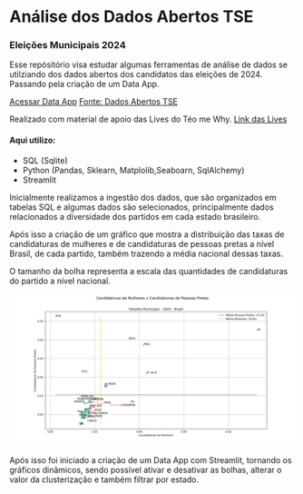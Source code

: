 # Análise dos Dados Abertos TSE

### Eleições Municipais 2024

Esse repósitório visa estudar algumas ferramentas de análise de dados se utilziando dos dados abertos dos candidatos das eleições de 2024. Passando pela criação de um Data App.

[Acessar Data App](https://candidaturas-br-2024.streamlit.app/)
[Fonte: Dados Abertos TSE](https://dadosabertos.tse.jus.br/dataset/candidatos-2024)

Realizado com material de apoio das Lives do Téo me Why.
[Link das Lives](https://www.twitch.tv/collections/hPL8gBlV7xc2BA)

#### Aqui utilizo:
* SQL (Sqlite)
* Python (Pandas, Sklearn, Matplolib,Seaboarn, SqlAlchemy)
* Streamlit 

Inicialmente realizamos a ingestão dos dados, que são organizados em tabelas SQL e algumas dados são selecionados, principalmente dados relacionados a diversidade dos partidos em cada estado brasileiro.

Após isso a criação de um gráfico que mostra a distribuição das taxas de candidaturas de mulheres e de candidaturas de pessoas pretas a nível Brasil, de cada partido, também trazendo a média nacional dessas taxas.

O tamanho da bolha representa a escala das quantidades de candidaturas do partido a nível nacional.

![<alt-text>](<https://raw.githubusercontent.com/andrepeersil/tse-eleicoes-2024/refs/heads/main/img/grafico_mulherxpretos_v2.png>)

Após isso foi iniciado a criação de um Data App com Streamlit, tornando os gráficos dinâmicos, sendo possível ativar e desativar as bolhas, alterar o valor da clusterização e também filtrar por estado.


